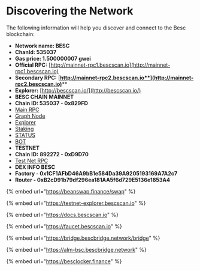 # Discovering the Network

The following information will help you discover and connect to the Besc blockchain:

* **Network name: BESC**
* **ChanId: 535037**
* **Gas price: 1.500000007 gwei**
* **Official RPC:** [http://mainnet-rpc1.bescscan.io](http://mainnet-rpc1.bescscan.io)
* **Secondary RPC:** [**http://mainnet-rpc2.bescscan.io**](http://mainnet-rpc2.bescscan.io)****
* **Explorer:** [http://bescscan.io/](http://bescscan.io/)
* **BESC CHAIN MAINNET**&#x20;
* **Chain ID: 535037 - 0x829FD**
* &#x20;[Main RPC ](https://mainnet-rpc.bescscan.io)
* [Graph Node ](https://thegraph.bescscan.io)
* [Explorer](https://bescscan.io)
* [Staking](https://staking.bescscan.io)
* [STATUS ](https://status.bescscan.io)
* [BOT](https://bot.bescscan.io)
* **TESTNET**&#x20;
* **Chain ID:** **892272 - 0xD9D70**&#x20;
* [Test Net RPC](https://testnet-rpc.bescscan.io)
* **DEX INFO BESC**
* **Factory - 0x1CF1AFbD46A9bB1e584Da39A9205193169A7A2c7**
* **Router - 0xB2cD91b79df296ea181AA5f6d729E5136e1853A4**

{% embed url="https://beanswap.finance/swap" %}

{% embed url="https://testnet-explorer.bescscan.io" %}

{% embed url="https://docs.bescscan.io" %}

{% embed url="https://faucet.bescscan.io" %}



{% embed url="https://bridge.bescbridge.network/bridge" %}

{% embed url="https://alm-bsc.bescbridge.network" %}



{% embed url="https://besclocker.finance" %}
